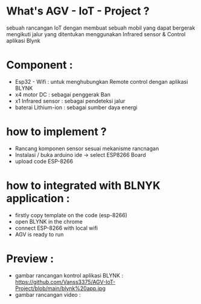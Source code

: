 # What's AGV - IoT - Project ?

sebuah rancangan IoT dengan membuat sebuah mobil yang dapat bergerak mengikuti jalur yang ditentukan menggunakan Infrared sensor & Control aplikasi Blynk

# Component :
- Esp32 - Wifi : untuk menghubungkan Remote control dengan aplikasi BLYNK
- x4 motor DC : sebagai penggerak Ban
- x1 Infrared sensor : sebagai pendeteksi jalur
- baterai Lithium-ion : sebagai sumber daya energi

# how to implement ?
- Rancang komponen sensor sesuai mekanisme rancnagan
- Instalasi / buka arduino ide -> select ESP8266 Board
- upload code ESP-8266

# how to integrated with BLNYK application : 
- firstly copy template on the code (esp-8266)
- open BLYNK in the chrome
- connect ESP-8266 with local wifi
- AGV is ready to run

# Preview : 
- gambar rancangan kontrol aplikasi BLYNK : https://github.com/Vanss3375/AGV-IoT-Project/blob/main/blynk%20app.jpg
- gambar rancangan video : 
